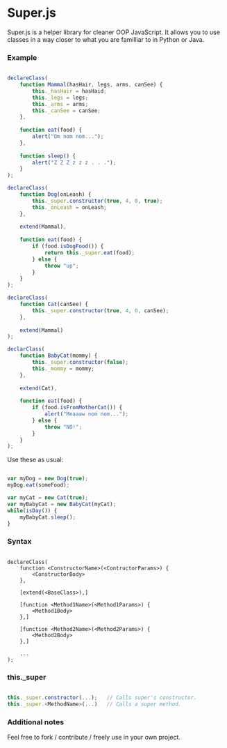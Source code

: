 # Super.js


Super.js is a helper library for cleaner OOP JavaScript.
It allows you to use classes in a way closer to what you are familliar to in
Python or Java.


### Example

```javascript

declareClass(
    function Mammal(hasHair, legs, arms, canSee) {
        this._hasHair = hasHaid;
        this._legs = legs;
        this._arms = arms;
        this._canSee = canSee;
    },
    
    function eat(food) {
        alert("Om nom nom...");
    },
    
    function sleep() {
        alert("Z Z Z z z z . . .");
    }
);

declareClass(
    function Dog(onLeash) {
        this._super.constructor(true, 4, 0, true);
        this._onLeash = onLeash;
    },
    
    extend(Mammal),
    
    function eat(food) {
        if (food.isDogFood()) {
            return this._super.eat(food);
        } else {
            throw "up";
        }
    }
);

declareClass(
    function Cat(canSee) {
        this._super.constructor(true, 4, 0, canSee);
    },
    
    extend(Mammal)
);

declarClass(
    function BabyCat(mommy) {
        this._super.constructor(false);
        this._mommy = mommy;
    },
    
    extend(Cat),
    
    function eat(food) {
        if (food.isFromMotherCat()) {
            alert("Meaaaw nom nom...");
        } else {
            throw "NO!";
        }
    }
);

```

Use these as usual:

```javascript

var myDog = new Dog(true);
myDog.eat(someFood);

var myCat = new Cat(true);
var myBabyCat = new BabyCat(myCat);
while(isDay()) {
    myBabyCat.sleep();
}

```


### Syntax

```

declareClass(
    function <ConstructorName>(<ContructorParams>) {
        <ConstructorBody>
    },
    
    [extend(<BaseClass>),]
    
    [function <Method1Name>(<Method1Params>) {
        <Method1Body>
    },]
    
    [function <Method2Name>(<Method2Params>) {
        <Method2Body>
    },]
    
    ...
);

```


### this._super

```javascript

this._super.constructor(...);   // Calls super's constructor.
this._super.<MethodName>(...)   // Calls a super method.

```


### Additional notes

Feel free to fork / contribute / freely use in your own project.


